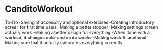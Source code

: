 # CanditoWorkout

To-Do
-Saving of accessory and optional exercises
-Creating introductory screen for first time users
-Making a better stopper
-Making settings screen actually work
-Making a better design for everything
-When done with a workout, it changes color and so do weeks
-Making week 6 functional
-Making sure that it actually calculates everything correctly
